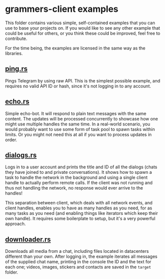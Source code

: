 # grammers-client examples

This folder contains various simple, self-contained examples that you can use to base your
projects on. If you would like to see any other example that could be useful for others, or
you think these could be improved, feel free to contribute.

For the time being, the examples are licensed in the same way as the libraries.

## [ping.rs]

Pings Telegram by using raw API. This is the simplest possible example, and requires no valid
API ID or hash, since it's not logging in to any account.

## [echo.rs]

Simple echo-bot. It will respond to plain text messages with the same content. The updates will
be processed concurrently to showcase how one might use multiple handles the same time. In a
real-world scenario, you would probably want to use some form of task pool to spawn tasks within
limits. Or you might not need this at all if you want to process updates in order.

## [dialogs.rs]

Logs in to a user account and prints the title and ID of all the dialogs (chats they have joined
to and private conversations). It shows how to spawn a task to handle the network in the
background and using a single client handle to actually perform remote calls. If the client was
not running and thus not handling the network, no response would ever arrive to the handles!

This separation between client, which deals with all network events, and client handles, enables
you to have as many handles as you need, for as many tasks as you need (and enabling things like
iterators which keep their own handle). It requires some boilerplate to setup, but it's a very
powerful approach.

## [downloader.rs]

Downloads all media from a chat, including files located in datacenters different than your own. 
After logging in, the example iterates all messages of the supplied chat name, printing in the console 
the ID and the text for each one; videos, images, stickers and contacts are saved in the `target` folder. 

[ping.rs]: ping.rs
[echo.rs]: echo.rs
[dialogs.rs]: dialogs.rs
[downloader.rs]: downloader.rs


